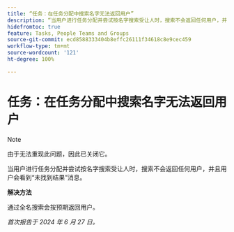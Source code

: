 ```yaml
---
title: “任务：在任务分配中搜索名字无法返回用户”
description: “当用户进行任务分配并尝试按名字搜索受让人时，搜索不会返回任何用户，并且用户会看到“未找到结果”消息。有解决方法可用。”
hidefromtoc: true
feature: Tasks, People Teams and Groups
source-git-commit: ecd8588333404b8effc26111f34618c8e9cec459
workflow-type: tm+mt
source-wordcount: '121'
ht-degree: 100%

---
```



# 任务：在任务分配中搜索名字无法返回用户

>[!NOTE]
>
>由于无法重现此问题，因此已关闭它。

当用户进行任务分配并尝试按名字搜索受让人时，搜索不会返回任何用户，并且用户会看到“未找到结果”消息。

**解决方法**

通过全名搜索会按预期返回用户。

_首次报告于 2024 年 6 月 27 日。_
